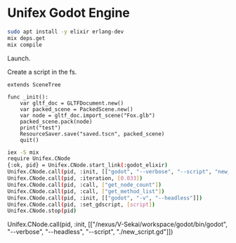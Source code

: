 # Unifex Godot Engine

```bash
sudo apt install -y elixir erlang-dev
mix deps.get
mix compile
```

Launch.

Create a script in the fs.


```
extends SceneTree

func _init():
	var gltf_doc = GLTFDocument.new()
	var packed_scene = PackedScene.new()
	var node = gltf_doc.import_scene("Fox.glb")
	packed_scene.pack(node)
	print("test")
	ResourceSaver.save("saved.tscn", packed_scene)
	quit()
```

```bash
iex -S mix
require Unifex.CNode
{:ok, pid} = Unifex.CNode.start_link(:godot_elixir)
Unifex.CNode.call(pid, :init, [["godot", "--verbose", "--script", "new_script.gd"]])
Unifex.CNode.call(pid, :iteration, [0.033])
Unifex.CNode.call(pid, :call, ["get_node_count"])
Unifex.CNode.call(pid, :call, ["get_method_list"])
Unifex.CNode.call(pid, :init, [["godot", "-v", "--headless"]])
Unifex.CNode.call(pid, :set_gdscript, [script])
Unifex.CNode.stop(pid)
```

Unifex.CNode.call(pid, :init, [["/nexus/V-Sekai/workspace/godot/bin/godot", "--verbose", "--headless", "--script", "./new_script.gd"]])

